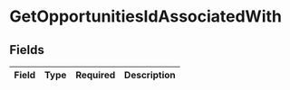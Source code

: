 # GetOpportunitiesIdAssociatedWith


## Fields

| Field       | Type        | Required    | Description |
| ----------- | ----------- | ----------- | ----------- |